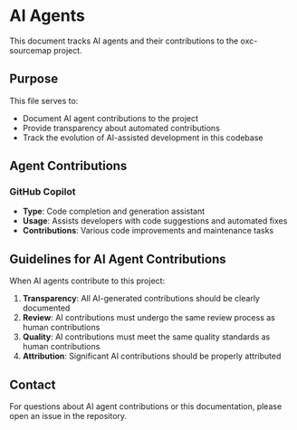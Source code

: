 # AI Agents

This document tracks AI agents and their contributions to the oxc-sourcemap project.

## Purpose

This file serves to:

- Document AI agent contributions to the project
- Provide transparency about automated contributions
- Track the evolution of AI-assisted development in this codebase

## Agent Contributions

### GitHub Copilot

- **Type**: Code completion and generation assistant
- **Usage**: Assists developers with code suggestions and automated fixes
- **Contributions**: Various code improvements and maintenance tasks

## Guidelines for AI Agent Contributions

When AI agents contribute to this project:

1. **Transparency**: All AI-generated contributions should be clearly documented
2. **Review**: AI contributions must undergo the same review process as human contributions
3. **Quality**: AI contributions must meet the same quality standards as human contributions
4. **Attribution**: Significant AI contributions should be properly attributed

## Contact

For questions about AI agent contributions or this documentation, please open an issue in the repository.
